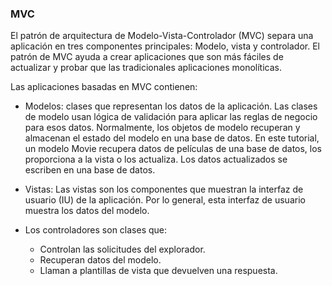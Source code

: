 ### MVC

El patrón de arquitectura de Modelo-Vista-Controlador (MVC) separa una aplicación en tres componentes principales: Modelo, vista y controlador. El patrón de MVC ayuda a crear aplicaciones que son más fáciles de actualizar y probar que las tradicionales aplicaciones monolíticas.

Las aplicaciones basadas en MVC contienen:

- Modelos: clases que representan los datos de la aplicación. Las clases de modelo usan lógica de validación para aplicar las reglas de negocio para esos datos. Normalmente, los objetos de modelo recuperan y almacenan el estado del modelo en una base de datos. En este tutorial, un modelo Movie recupera datos de películas de una base de datos, los proporciona a la vista o los actualiza. Los datos actualizados se escriben en una base de datos.

- Vistas: Las vistas son los componentes que muestran la interfaz de usuario (IU) de la aplicación. Por lo general, esta interfaz de usuario muestra los datos del modelo.

- Los controladores son clases que:
    - Controlan las solicitudes del explorador.
    - Recuperan datos del modelo.
    - Llaman a plantillas de vista que devuelven una respuesta.